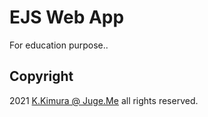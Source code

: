 # EJS Web App 

For education purpose..


## Copyright

2021 [K.Kimura @ Juge.Me](https://github.com/dotnsf) all rights reserved.
